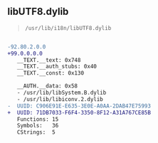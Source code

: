 ## libUTF8.dylib

> `/usr/lib/i18n/libUTF8.dylib`

```diff

-92.80.2.0.0
+99.0.0.0.0
   __TEXT.__text: 0x748
   __TEXT.__auth_stubs: 0x40
   __TEXT.__const: 0x130

   __AUTH.__data: 0x58
   - /usr/lib/libSystem.B.dylib
   - /usr/lib/libiconv.2.dylib
-  UUID: C906E91E-E635-3E0E-A0AA-2DAB47E75993
+  UUID: 71DB7033-F6F4-3350-8F12-A31A767CE85B
   Functions: 15
   Symbols:   36
   CStrings:  5

```
